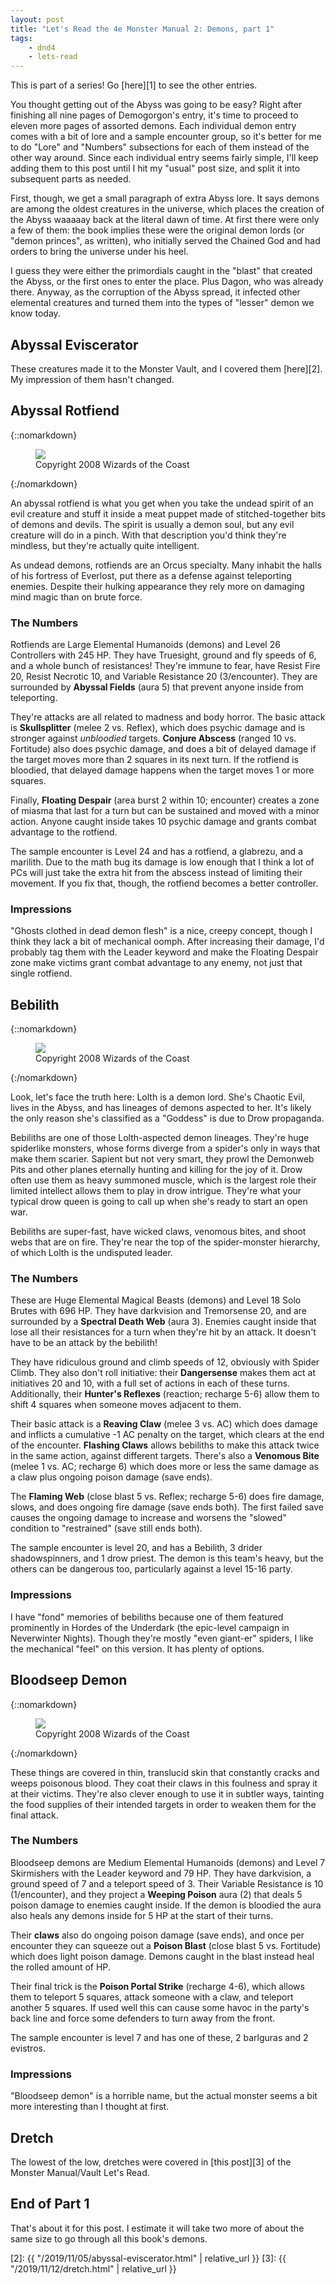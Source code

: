 ```yaml
---
layout: post
title: "Let's Read the 4e Monster Manual 2: Demons, part 1"
tags:
    - dnd4
    - lets-read
---
```


This is part of a series! Go [here][1] to see the other entries.

You thought getting out of the Abyss was going to be easy? Right after finishing
all nine pages of Demogorgon's entry, it's time to proceed to eleven more pages
of assorted demons. Each individual demon entry comes with a bit of lore and a
sample encounter group, so it's better for me to do "Lore" and "Numbers"
subsections for each of them instead of the other way around. Since each
individual entry seems fairly simple, I'll keep adding them to this post until I
hit my "usual" post size, and split it into subsequent parts as needed.

First, though, we get a small paragraph of extra Abyss lore. It says demons are
among the oldest creatures in the universe, which places the creation of the
Abyss waaaaay back at the literal dawn of time. At first there were only a few
of them: the book implies these were the original demon lords (or "demon
princes", as written), who initially served the Chained God and had orders to
bring the universe under his heel.

I guess they were either the primordials caught in the "blast" that created the
Abyss, or the first ones to enter the place. Plus Dagon, who was already
there. Anyway, as the corruption of the Abyss spread, it infected other
elemental creatures and turned them into the types of "lesser" demon we know
today.


## Abyssal Eviscerator

These creatures made it to the Monster Vault, and I covered them [here][2]. My
impression of them hasn't changed.

## Abyssal Rotfiend

{::nomarkdown}
<figure class="right">
  <img src="{{ "/assets/wir-mmw-4e-demon-abyssal-rotfiend.png" | absolute_url }}"/>
  <figcaption>
    Copyright 2008 Wizards of the Coast
  </figcaption>
</figure>
{:/nomarkdown}

An abyssal rotfiend is what you get when you take the undead spirit of an evil
creature and stuff it inside a meat puppet made of stitched-together bits of
demons and devils. The spirit is usually a demon soul, but any evil creature
will do in a pinch. With that description you'd think they're mindless, but
they're actually quite intelligent.

As undead demons, rotfiends are an Orcus specialty. Many inhabit the halls of
his fortress of Everlost, put there as a defense against teleporting
enemies. Despite their hulking appearance they rely more on damaging mind magic
than on brute force.

### The Numbers

Rotfiends are Large Elemental Humanoids (demons) and Level 26 Controllers with
245 HP. They have Truesight, ground and fly speeds of 6, and a whole bunch of
resistances! They're immune to fear, have Resist Fire 20, Resist Necrotic 10,
and Variable Resistance 20 (3/encounter). They are surrounded by **Abyssal
Fields** (aura 5) that prevent anyone inside from teleporting.

They're attacks are all related to madness and body horror. The basic attack is
**Skullsplitter** (melee 2 vs. Reflex), which does psychic damage and is
stronger against _unbloodied_ targets. **Conjure Abscess** (ranged 10
vs. Fortitude) also does psychic damage, and does a bit of delayed damage if the
target moves more than 2 squares in its next turn. If the rotfiend is bloodied,
that delayed damage happens when the target moves 1 or more squares.

Finally, **Floating Despair** (area burst 2 within 10; encounter) creates a zone
of miasma that last for a turn but can be sustained and moved with a minor
action. Anyone caught inside takes 10 psychic damage and grants combat advantage
to the rotfiend.

The sample encounter is Level 24 and has a rotfiend, a glabrezu, and a
marilith. Due to the math bug its damage is low enough that I think a lot of PCs
will just take the extra hit from the abscess instead of limiting their
movement. If you fix that, though, the rotfiend becomes a better controller.

### Impressions

"Ghosts clothed in dead demon flesh" is a nice, creepy concept, though I think
they lack a bit of mechanical oomph. After increasing their damage, I'd probably
tag them with the Leader keyword and make the Floating Despair zone make victims
grant combat advantage to any enemy, not just that single rotfiend.

## Bebilith

{::nomarkdown}
<figure class="left">
  <img src="{{ "/assets/wir-mm2-4e-demon-bebilith.png" | absolute_url }}"/>
  <figcaption>
    Copyright 2008 Wizards of the Coast
  </figcaption>
</figure>
{:/nomarkdown}

Look, let's face the truth here: Lolth is a demon lord. She's Chaotic Evil,
lives in the Abyss, and has lineages of demons aspected to her. It's likely the
only reason she's classified as a "Goddess" is due to Drow propaganda.

Bebiliths are one of those Lolth-aspected demon lineages. They're huge
spiderlike monsters, whose forms diverge from a spider's only in ways that make
them scarier. Sapient but not very smart, they prowl the Demonweb Pits and other
planes eternally hunting and killing for the joy of it. Drow often use them as
heavy summoned muscle, which is the largest role their limited intellect allows
them to play in drow intrigue. They're what your typical drow queen is going to
call up when she's ready to start an open war.

Bebiliths are super-fast, have wicked claws, venomous bites, and shoot webs that
are on fire. They're near the top of the spider-monster hierarchy, of which
Lolth is the undisputed leader.

### The Numbers

These are Huge Elemental Magical Beasts (demons) and Level 18 Solo Brutes with
696 HP. They have darkvision and Tremorsense 20, and are surrounded by a
**Spectral Death Web** (aura 3). Enemies caught inside that lose all their
resistances for a turn when they're hit by an attack. It doesn't have to be an
attack by the bebilith!

They have ridiculous ground and climb speeds of 12, obviously with Spider
Climb. They also don't roll initiative: their **Dangersense** makes them act at
initiatives 20 and 10, with a full set of actions in each of these
turns. Additionally, their **Hunter's Reflexes** (reaction; recharge 5-6) allow
them to shift 4 squares when someone moves adjacent to them.

Their basic attack is a **Reaving Claw** (melee 3 vs. AC) which does damage and
inflicts a cumulative -1 AC penalty on the target, which clears at the end of
the encounter. **Flashing Claws** allows bebiliths to make this attack twice in
the same action, against different targets. There's also a **Venomous Bite**
(melee 1 vs. AC; recharge 6) which does more or less the same damage as a claw
plus ongoing poison damage (save ends).

The **Flaming Web** (close blast 5 vs. Reflex; recharge 5-6) does fire damage,
slows, and does ongoing fire damage (save ends both). The first failed save
causes the ongoing damage to increase and worsens the "slowed" condition to
"restrained" (save still ends both).

The sample encounter is level 20, and has a Bebilith, 3 drider shadowspinners,
and 1 drow priest. The demon is this team's heavy, but the others can be
dangerous too, particularly against a level 15-16 party.

### Impressions

I have "fond" memories of bebiliths because one of them featured prominently in
Hordes of the Underdark (the epic-level campaign in Neverwinter Nights). Though
they're mostly "even giant-er" spiders, I like the mechanical "feel" on this
version. It has plenty of options.

## Bloodseep Demon

{::nomarkdown}
<figure class="left">
  <img src="{{ "/assets/wir-mm2-4e-demon-bloodseep.png" | absolute_url }}"/>
  <figcaption>
    Copyright 2008 Wizards of the Coast
  </figcaption>
</figure>
{:/nomarkdown}

These things are covered in thin, translucid skin that constantly cracks and
weeps poisonous blood. They coat their claws in this foulness and spray it at
their victims. They're also clever enough to use it in subtler ways, tainting
the food supplies of their intended targets in order to weaken them for the
final attack.

### The Numbers

Bloodseep demons are Medium Elemental Humanoids (demons) and Level 7 Skirmishers
with the Leader keyword and 79 HP. They have darkvision, a ground speed of 7 and
a teleport speed of 3. Their Variable Resistance is 10 (1/encounter), and they
project a **Weeping Poison** aura (2) that deals 5 poison damage to enemies
caught inside. If the demon is bloodied the aura also heals any demons inside
for 5 HP at the start of their turns.

Their **claws** also do ongoing poison damage (save ends), and once per
encounter they can squeeze out a **Poison Blast** (close blast 5 vs. Fortitude)
which does light poison damage. Demons caught in the blast instead heal the
rolled amount of HP.

Their final trick is the **Poison Portal Strike** (recharge 4-6), which allows
them to teleport 5 squares, attack someone with a claw, and teleport another 5
squares. If used well this can cause some havoc in the party's back line and
force some defenders to turn away from the front.

The sample encounter is level 7 and has one of these, 2 barlguras and 2
evistros.

### Impressions

"Bloodseep demon" is a horrible name, but the actual monster seems a bit more
interesting than I thought at first.

## Dretch

The lowest of the low, dretches were covered in [this post][3] of the Monster
Manual/Vault Let's Read.


## End of Part 1

That's about it for this post. I estimate it will take two more of about the
same size to go through all this book's demons.

[2]: {{ "/2019/11/05/abyssal-eviscerator.html" | relative_url }}
[3]: {{ "/2019/11/12/dretch.html" | relative_url }}
